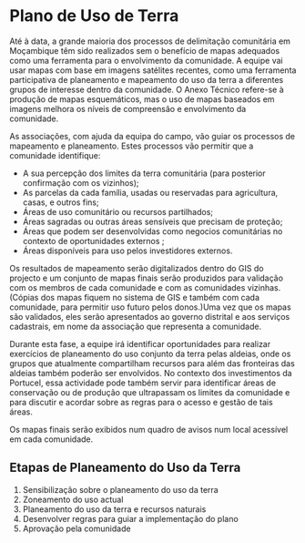# Plano de Uso de Terra

Até à data, a grande maioria dos processos de delimitação comunitária em Moçambique têm sido realizados sem o benefício de mapas adequados como uma ferramenta para o envolvimento da comunidade. A equipe vai usar mapas com base em imagens satélites recentes, como uma ferramenta participativa de planeamento e mapeamento do uso da terra a diferentes grupos de interesse dentro da comunidade. O Anexo Técnico refere-se à produção de mapas esquemáticos, mas o uso de mapas baseados em imagens melhora os níveis de compreensão e envolvimento da comunidade.

As associações, com ajuda da equipa do campo, vão guiar os processos de mapeamento e planeamento. Estes processos vão permitir que a comunidade identifique:

* A sua percepção dos limites da terra comunitária \(para posterior confirmação com os vizinhos\);
* As parcelas da cada família, usadas ou reservadas para agricultura, casas, e outros fins;
* Áreas de uso comunitário ou recursos partilhados;
* Áreas sagradas ou outras áreas sensíveis que precisam de proteção;
* Áreas que podem ser desenvolvidas como negocios comunitárias no contexto de oportunidades externos ;
* Áreas disponíveis para uso pelos investidores externos.

Os resultados de mapeamento serão digitalizados dentro do GIS do projecto e um conjunto de mapas finais serão produzidos para validação com os membros de cada comunidade e com as comunidades vizinhas. \(Cópias dos mapas fiquem no sistema de GIS e também com cada comunidade, para permitir uso futuro pelos donos.\)Uma vez que os mapas são validados, eles serão apresentados ao governo distrital e aos serviços cadastrais, em nome da associação que representa a comunidade.

Durante esta fase, a equipe irá identificar oportunidades para realizar exercícios de planeamento do uso conjunto da terra pelas aldeias, onde os grupos que atualmente compartilham recursos para além das fronteiras das aldeias também poderão ser envolvidos. No contexto dos investimentos da Portucel, essa actividade pode também servir para identificar áreas de conservação ou de produção que ultrapassam os limites da comunidade e para discutir e acordar sobre as regras para o acesso e gestão de tais áreas.

Os mapas finais serão exibidos num quadro de avisos num local acessível em cada comunidade.

## Etapas de Planeamento do Uso da Terra

1. Sensibilização sobre o planeamento do uso da terra
2. Zoneamento do uso actual
3. Planeamento do uso da terra e recursos naturais
4. Desenvolver regras para guiar a implementação do plano
5. Aprovação pela comunidade

